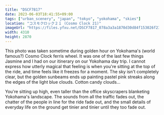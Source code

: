 ```yaml
---
title: "DSCF7817"
date: 2023-06-03T18:41:55+09:00
tags: ["urban_scenery", "japan", "tokyo", "yokohama", "skies"]
location: "コスモクロック２１ (Cosmo Clock 21)"
imageUrl: "https://files.yfxu.net/DSCF7817_078a3a3a1870d30d84f153026f23a846.jpg"
width: 4310
height: 2870
---
```


This photo was taken sometime during golden hour on Yokohama's (world famous?) Cosmo Clock ferris wheel. It was one of the last few things Jasmine and I had on our itinerary on our Yokohama day trip. I cannot express how utterly magical that feeling is when you're sitting at the top of the ride, and time feels like it freezes for a moment. The sky isn't completely clear, but the golden sunbeams ends up painting pastel pink streaks along the edges of the light blue clouds. Cotton candy clouds...

You're sitting up high, even taller than the office skyscrapers blanketing Yokohama's landscape. The sounds from all the traffic fades out, the chatter of the people in line for the ride fade out, and the small details of everyday life on the ground get tinier and tinier until they too fade out.
